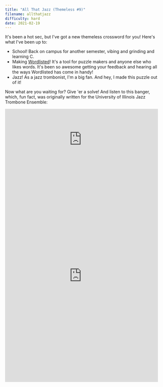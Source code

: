 ```yaml
---
title: "All That Jazz (Themeless #9)"
filename: allthatjazz
difficulty: hard
date: 2021-02-19
---
```


It's been a hot sec, but I've got a new themeless crossword for you! Here's what I've been up to:

- School! Back on campus for another semester, vibing and grinding and learning C.
- Making [Wordlisted](https://aaronson.org/wordlisted/)! It's a tool for puzzle makers and anyone else who likes words. It's been so awesome getting your feedback and hearing all the ways Wordlisted has come in handy!
- Jazz! As a jazz trombonist, I'm a big fan. And hey, I made this puzzle out of it!

Now what are you waiting for? Give 'er a solve! And listen to this banger, which, fun fact, was originally written for the University of Illinois Jazz Trombone Ensemble:<br/>

<iframe width="100%" height="200px" src="https://www.youtube.com/embed/iQxPGEF2RkY" frameborder="0" allow="accelerometer; autoplay; clipboard-write; encrypted-media; gyroscope; picture-in-picture" allowfullscreen></iframe><br/>

<iframe height="700" width="100%" allowfullscreen="true" style="border:none;width: 100% !important;position: static;display: block !important;margin: 0 !important;"  name="80a395d458cc73db445abfa4d939b092b4a474d001c5431bf80bbf61485a14ea" src="https://amuselabs.com/pmm/crossword?id=2ca7267f&set=80a395d458cc73db445abfa4d939b092b4a474d001c5431bf80bbf61485a14ea&embed=1&maxCols=1"></iframe>